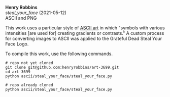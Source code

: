 **Henry Robbins**<br/>
*steal_your_face* (2021-05-12)<br/>
ASCII and PNG

This work uses a particular style of [ASCII
art](https://en.wikipedia.org/wiki/ASCII_art) in which "symbols with various
intensities [are used for] creating gradients or contrasts." A custom process
for converting images to ASCII was applied to the Grateful Dead Steal Your Face
Logo.

To compile this work, use the following commands.

```
# repo not yet cloned
git clone git@github.com:henryrobbins/art-3699.git
cd art-3699
python ascii/steal_your_face/steal_your_face.py

# repo already cloned
python ascii/steal_your_face/steal_your_face.py
```